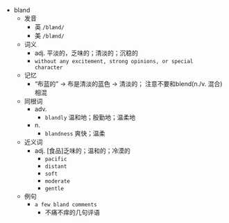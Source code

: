 - bland
  - 发音
    - 英 `/blænd/`
    - 美 `/blænd/`
  - 词义
    - adj. 平淡的，乏味的；清淡的；沉稳的
    - `without any excitement, strong opinions, or special character`
  - 记忆
    - “布蓝的” → 布是清淡的蓝色 → 清淡的； 注意不要和blend(n./v. 混合)相混
  - 同根词
    - adv.
      - `blandly` 温和地；殷勤地；温柔地
    - n.
      - `blandness` 爽快；温柔
  - 近义词
    - adj. [食品]乏味的；温和的；冷漠的
      - `pacific`
      - `distant`
      - `soft`
      - `moderate`
      - `gentle`
  - 例句
    - `a few bland comments`
      - 不痛不痒的几句评语

